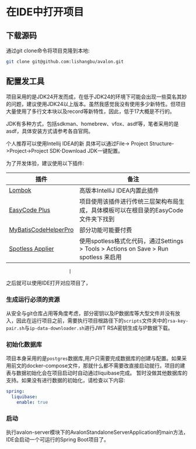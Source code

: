 # 在IDE中打开项目


## 下载源码
通过git clone命令将项目克隆到本地:
```bash
git clone git@github.com:lishangbu/avalon.git
```

## 配置发工具

项目采用的是JDK24开发而成，在低于JDK24的环境下可能会出现一些莫名其妙的问题，建议使用JDK24以上版本。虽然我感觉我没有使用多少新特性。但项目大量使用了多行文本块以及record等新特性，因此，低于17大概是不行的。

JDK有多种方式，包括sdkman、homebrew、vfox、asdf等，笔者采用的是asdf，具体安装方式请参考各自官网。

个人推荐可以使用Intellij IDEA的新
具体可以通过File-> Project Structure->Project->Project SDK-Download JDK一键配置。

为了开发体验，建议使用以下插件:

| 插件                                                                                     | 备注                                          |
|----------------------------------------------------------------------------------------|---------------------------------------------|
| [Lombok](https://plugins.jetbrains.com/plugin/6317-lombok)                             | 高版本IntelliJ IDEA内置此插件                       |
| [EasyCode Plus](https://plugins.jetbrains.com/plugin/13847-easycode-plus)              | 项目使用该插件进行传统三层架构布局生成，具体模板可以在根目录的EasyCode文件夹下找到 |
| [MyBatisCodeHelperPro](https://plugins.jetbrains.com/plugin/9837-mybatiscodehelperpro) | 部分功能可能要付费                                   |
| [Spotless Applier](https://plugins.jetbrains.com/plugin/22455-spotless-applier)        | 使用spotless格式化代码，通过Settings > Tools > Actions on Save > Run spotless 来启用

                            |

之后就可以使用IDE打开对应项目了，

### 生成运行必须的资源

从安全与git仓库占用等角度考虑，部分密钥以及IP数据库等大型文件并没有放入，因此在运行项目之前，需要执行项目根路径下的```scripts```文件夹中的```rsa-key-pair.sh```与```ip-data-downloader.sh```进行JWT RSA密钥生成与IP数据下载。

### 初始化数据库
项目本身采用的是```postgres```数据库,用户只需要完成数据库的创建与配置。如果采用前文的docker-compose文件，那就什么都不需要改直接启动就行。项目的建表与数据初始化会在项目启动时自动通过liquibase完成。
暂时没做其他数据库的支持。如果没有进行数据的初始化，请检查以下内容:

```yaml
spring:
  liquibase:
    enable: true      
```

### 启动

执行avalon-server模块下的AvalonStandaloneServerApplication的main方法，IDE会启动一个可运行的Spring
Boot项目了。

